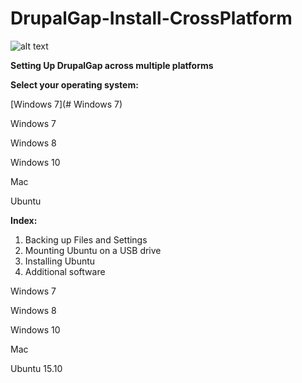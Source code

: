 # DrupalGap-Install-CrossPlatform

![alt text](https://www.drupal.org/files/project-images/drupalgap-wide.jpg "DrupalGap")

**Setting Up DrupalGap across multiple platforms**

**Select your operating system:**

[Windows 7](# Windows 7)

Windows 7

Windows 8

Windows 10

Mac

Ubuntu

**Index:**

1. Backing up Files and Settings
2. Mounting Ubuntu on a USB drive
3. Installing Ubuntu
4. Additional software

Windows 7

Windows 8

Windows 10

Mac

Ubuntu 15.10
